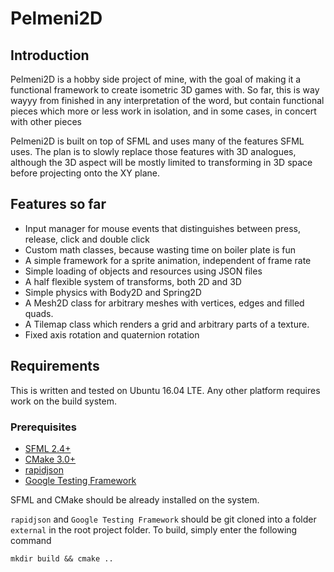 # Pelmeni2D
## Introduction
Pelmeni2D is a hobby side project of mine, with the goal of making it a functional framework to create isometric 3D games with. So far, this is way wayyy from finished in any interpretation of the word, but contain functional pieces which more or less work in isolation, and in some cases, in concert with other pieces

Pelmeni2D is built on top of SFML and uses many of the features SFML uses. The plan is to slowly replace those features with 3D analogues, although the 3D aspect will be mostly limited to transforming in 3D space before projecting onto the XY plane.
## Features so far
* Input manager for mouse events that distinguishes between press, release, click and double click
* Custom math classes, because wasting time on boiler plate is fun
* A simple framework for a sprite animation, independent of frame rate
* Simple loading of objects and resources using JSON files
* A half flexible system of transforms, both 2D and 3D
* Simple physics with Body2D and Spring2D
* A Mesh2D class for arbitrary meshes with vertices, edges and filled quads.
* A Tilemap class which renders a grid and arbitrary parts of a texture.
* Fixed axis rotation and quaternion rotation
## Requirements
This is written and tested on Ubuntu 16.04 LTE. Any other platform requires work on the build system.
### Prerequisites
* [SFML 2.4+](https://www.sfml-dev.org/)
* [CMake 3.0+](https://cmake.org/)
* [rapidjson](https://github.com/Tencent/rapidjson)
* [Google Testing Framework](https://github.com/google/googletest)

SFML and CMake should be already installed on the system.

`rapidjson` and `Google Testing Framework` should be git cloned into a folder `external` in the root project folder.
To build, simply enter the following command
```
mkdir build && cmake ..
```